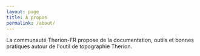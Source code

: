 ```yaml
---
layout: page
title: À propos
permalink: /about/
---
```


La communauté Therion-FR propose de la documentation, outils et bonnes pratiques autour de l'outil de topographie Therion.
